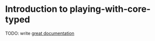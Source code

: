 # Introduction to playing-with-core-typed

TODO: write [great documentation](http://jacobian.org/writing/great-documentation/what-to-write/)
